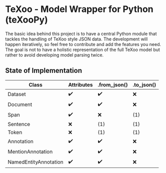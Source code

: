 # TeXoo - Model Wrapper for Python (teXooPy)

The basic idea behind this project is to have a central Python module that tackles the handling of TeXoo style JSON data.
The development will happen iteratively, so feel free to contribute and add the features you need.
The goal is not to have a holistic representation of the full TeXoo model but rather to avoid developing model parsing twice.

## State of Implementation

| Class                 | Attributes         | .from_json()       | .to_json() |
| --------------------- | ------------------ | ------------------ | ---------- |
| Dataset               | :heavy_check_mark: | :heavy_check_mark: | :x:        |
| Document              | :heavy_check_mark: | :heavy_check_mark: | :x:        |
| Span                  | :heavy_check_mark: | :x:                | (1)        |
| Sentence              | :x:                | (1)                | (1)        |
| Token                 | :x:                | (1)                | (1)        |
| Annotation            | :heavy_check_mark: | :heavy_check_mark: | :x:        |
| MentionAnnotation     | :heavy_check_mark: | :heavy_check_mark: | :x:        |
| NamedEntityAnnotation | :heavy_check_mark: | :heavy_check_mark: | :x:        |
